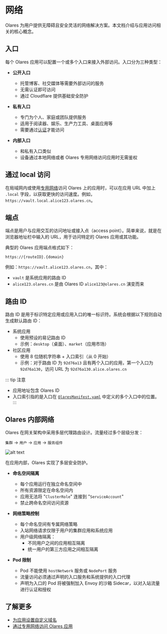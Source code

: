 # 网络

Olares 为用户提供无障碍且安全灵活的网络解决方案。本文档介绍与应用访问相关的核心概念。

## 入口

每个 Olares 应用可以配置一个或多个入口来接入外部访问。入口分为三种类型：

- **公开入口**

  - 托管博客、社交媒体等需要外部访问的服务
  - 无需认证即可访问
  - 通过 Cloudflare 提供基础安全防护

- **私有入口**

  - 专门为个人、家庭或团队提供服务
  - 适用于阅读器、娱乐、生产力工具、桌面应用等
  - 需要通过[认证](account.md#多因素认证mfa)才能访问

- **内部入口**
  - 和私有入口类似
  - 设备通过本地网络或者 Olares 专用网络访问应用时无需鉴权

## 通过 local 访问

在局域网内或使用[专用网络](../tasks/private-network.md)访问 Olares 上的应用时，可以在应用 URL 中加上 `.local` 字段，以获取更快的访问速度。例如，`https://vault.local.alice123.olares.cn`。

## 端点

端点是用户与应用交互的访问地址或接入点（access point）。简单来说，就是在浏览器地址栏中输入的 URL，用于访问特定的 Olares 应用或其功能。

典型的 Olares 应用端点格式如下：

    https://{routeID}.{domain}

例如：`https://vault.alice123.olares.cn`，其中：

- `vault` 是系统应用的路由 ID
- `alice123.olares.cn` 是由 Olares ID `alice123@olares.cn` 演变而来

## 路由 ID

路由 ID 是用于标识特定应用或应用入口的唯一标识符。系统会根据以下规则自动生成默认路由 ID：

- 系统应用
  - 使用预设的易记路由 ID
  - 示例：`desktop`（桌面）、`market`（应用市场）
- 社区应用
  - 使用 8 位随机字符串 + 入口索引（从 0 开始）
  - 示例：对于路由 ID 为 `92d76a13` 且有两个入口的应用，第一个入口为`92d76a130`，访问 URL 为 `92d76a130.alice.olares.cn`

::: tip 注意

- 应用地址包含 Olares ID
- 入口索引指的是入口在 [`OlaresManifest.yaml`](../../developer/develop/package/manifest.md) 中定义的多个入口中的位置。
  :::

## Olares 内部网络

Olares 在网关架构中采用多层代理路由设计。流量经过多个层级分发：

`集群` -> `用户` -> `应用` -> `服务组件`

![alt text](/images/overview/olares/image4.jpeg)

在应用内部，Olares 实现了多层安全防护。

- **命名空间隔离**

  - 每个应用运行在独立命名空间中
  - 所有资源限定在命名空间内
  - 应用无法将 "`ClusterRole`" 连接到 "`ServiceAccount`"
  - 禁止跨命名空间访问资源

- **网络策略控制**
  - 每个命名空间有专属网络策略
  - 入站网络请求仅限于用户的集群应用和系统应用
  - 用户级网络隔离：
    - 不同用户之间的应用相互隔离
    - 统一用户的第三方应用之间相互隔离
- **Pod 限制**
  - Pod 不能使用 `hostNetwork` 服务或 `NodePort` 服务
  - 流量访问必须通过声明的入口服务和系统提供的入口代理
  - 声明为入口的 Pod 将被强制加入 Envoy 的沙箱 Sidecar，以对入站流量进行认证和授权

## 了解更多

- [为应用设置自定义域名](../tasks/access-settings.md#自定义域名)
- [通过专用网络访问 Olares 应用](../tasks/private-network.md)
